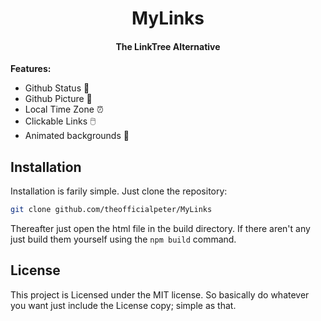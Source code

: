 <h1 align="center">MyLinks</h1>
<h4 align="center">The LinkTree Alternative</h4>

<b>Features:</b>
- Github Status 📝
- Github Picture 👤
- Local Time Zone ⏰
- Clickable Links 🖱️
- Animated backgrounds 🌈

<h2>Installation</h2>

Installation is farily simple. Just clone the repository:

```bash
git clone github.com/theofficialpeter/MyLinks
```

Thereafter just open the html file in the build directory. If there aren't any just build them yourself using
the `npm build` command.

<h2>License</h2>

This project is Licensed under the MIT license. So basically do whatever you want just include the License copy;
simple as that.